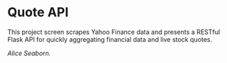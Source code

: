 # Quote API

This project screen scrapes Yahoo Finance data and presents a RESTful Flask API for quickly aggregating financial data and live stock quotes.


*Alice Seaborn.*
